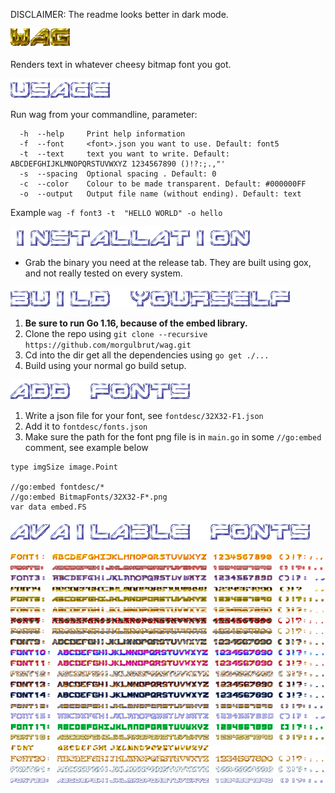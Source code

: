 DISCLAIMER: The readme looks better in dark mode.

![WAG](example/wag.png)

Renders text in whatever cheesy bitmap font you got.

![Usage](example/usage.png)

Run wag from your commandline, parameter:

```
  -h  --help     Print help information
  -f  --font     <font>.json you want to use. Default: font5
  -t  --text     text you want to write. Default: ABCDEFGHIJKLMNOPQRSTUVWXYZ 1234567890 ()!?:;.,"'
  -s  --spacing  Optional spacing . Default: 0
  -c  --color    Colour to be made transparent. Default: #000000FF
  -o  --output   Output file name (without ending). Default: text
```
Example `wag -f font3 -t  "HELLO WORLD" -o hello`


![Installation](example/installation.png)

* Grab the binary you need at the release tab. They are built using gox, and not really tested on every system.

![Build yourself](example/development.png)

1. **Be sure to run Go 1.16, because of the embed library.**
2. Clone the repo using `git clone --recursive https://github.com/morgulbrut/wag.git`
3. Cd into the dir get all the dependencies using `go get ./...`
4. Build using your normal go build setup.

![Add fonts](example/fonts.png)

1. Write a json file for your font, see `fontdesc/32X32-F1.json`
2. Add it to `fontdesc/fonts.json`
3. Make sure the path for the font png file is in `main.go` in some `//go:embed` comment, see example below

```
type imgSize image.Point

//go:embed fontdesc/*
//go:embed BitmapFonts/32X32-F*.png
var data embed.FS
```

![Available fonts](example/fontsa.png)

![font1](example/font1.png)
![font2](example/font2.png)
![font3](example/font3.png)
![font4](example/font4.png)
![font5](example/font5.png)
![font6](example/font6.png)
![font7](example/font7.png)
![font8](example/font8.png)
![font9](example/font9.png)
![font10](example/font10.png)
![font11](example/font11.png)
![font12](example/font12.png)
![font13](example/font13.png)
![font14](example/font14.png)
![font15](example/font15.png)
![font16](example/font16.png)
![font17](example/font17.png)
![font18](example/font18.png)
![font19](example/font19.png)
![font20](example/font20.png)
![font21](example/font21.png)
![font22](example/font22.png)